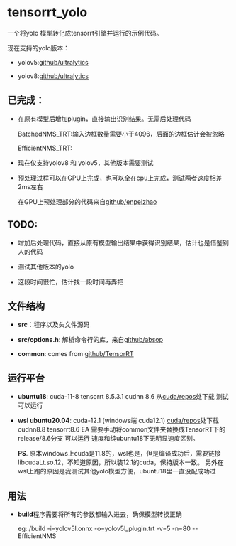 # tensorrt_yolo

一个将yolo 模型转化成tensorrt引擎并运行的示例代码。

现在支持的yolo版本：

- yolov5:[github/ultralytics](https://github.com/ultralytics/yolov5)

- yolov8:[github/ultralytics](https://github.com/ultralytics/ultralytics)


## 已完成：

- 在原有模型后增加plugin，直接输出识别结果。无需后处理代码
  
  BatchedNMS_TRT:输入边框数量需要小于4096，后面的边框估计会被忽略

  EfficientNMS_TRT: 

- 现在仅支持yolov8 和 yolov5，其他版本需要测试

- 预处理过程可以在GPU上完成，也可以全在cpu上完成，测试两者速度相差2ms左右

  在GPU上预处理部分的代码来自[github/enpeizhao](https://github.com/enpeizhao/CVprojects.git)
 

## TODO:

- 增加后处理代码，直接从原有模型输出结果中获得识别结果，估计也是借鉴别人的代码

- 测试其他版本的yolo

- 这段时间很忙，估计找一段时间再弄把

## 文件结构

- **src**：程序以及头文件源码

- **src/options.h**: 解析命令行的库，来自[github/absop](https://github.com/absop/ThreadPool/blob/main/Options.h)

- **common**: comes from [github/TensorRT](https://github.com/NVIDIA/TensorRT/tree/release/8.6/samples/common)

## 运行平台

- **ubuntu18**: cuda-11-8 tensorrt 8.5.3.1 cudnn 8.6 从[cuda/repos](https://developer.download.nvidia.cn/compute/cuda/repos/)处下载 测试可以运行

- **wsl ubuntu20.04**: cuda-12.1 (windows端 cuda12.1) [cuda/repos](https://developer.download.nvidia.cn/compute/cuda/repos/wsl-ubuntu)处下载 cudnn8.8 tensorrt8.6 EA 需要手动将common文件夹替换成TensorRT下的release/8.6分支 可以运行 速度和纯ubuntu18下无明显速度区别。
  
  **PS**. 原本windows上cuda是11.8的，wsl也是，但是编译成功后，需要链接libcudaLt.so.12，不知道原因，所以装12.1的cuda，保持版本一致。
  另外在wsl上跑的原因是我测试其他yolo模型方便，ubuntu18里一直没配成功过

## 用法

- **build**程序需要将所有的参数都输入进去，确保模型转换正确

  eg:./build -i=yolov5l.onnx -o=yolov5l_plugin.trt -v=5 -n=80 --EfficientNMS
